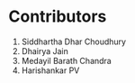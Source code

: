 # Contributors

1) Siddhartha Dhar Choudhury
2) Dhairya Jain
3) Medayil Barath Chandra
4) Harishankar PV
